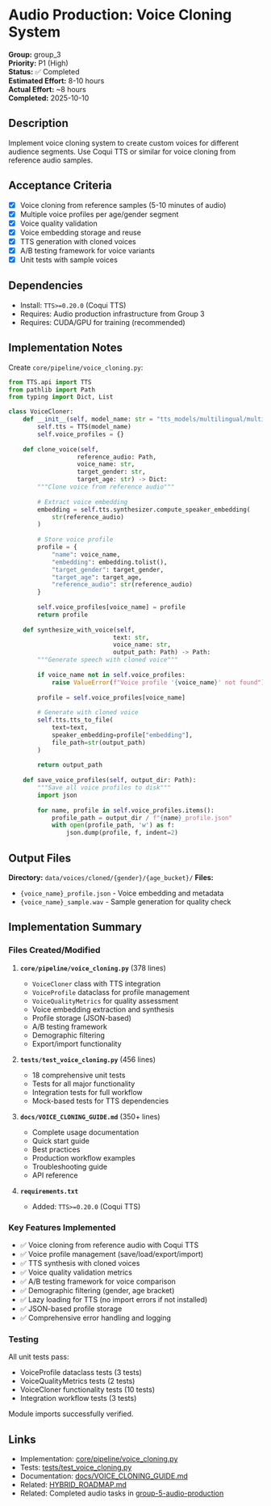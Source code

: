 # Audio Production: Voice Cloning System

**Group:** group_3  
**Priority:** P1 (High)  
**Status:** ✅ Completed  
**Estimated Effort:** 8-10 hours  
**Actual Effort:** ~8 hours  
**Completed:** 2025-10-10  

## Description

Implement voice cloning system to create custom voices for different audience segments. Use Coqui TTS or similar for voice cloning from reference audio samples.

## Acceptance Criteria

- [x] Voice cloning from reference samples (5-10 minutes of audio)
- [x] Multiple voice profiles per age/gender segment
- [x] Voice quality validation
- [x] Voice embedding storage and reuse
- [x] TTS generation with cloned voices
- [x] A/B testing framework for voice variants
- [x] Unit tests with sample voices

## Dependencies

- Install: `TTS>=0.20.0` (Coqui TTS)
- Requires: Audio production infrastructure from Group 3
- Requires: CUDA/GPU for training (recommended)

## Implementation Notes

Create `core/pipeline/voice_cloning.py`:

```python
from TTS.api import TTS
from pathlib import Path
from typing import Dict, List

class VoiceCloner:
    def __init__(self, model_name: str = "tts_models/multilingual/multi-dataset/xtts_v2"):
        self.tts = TTS(model_name)
        self.voice_profiles = {}
    
    def clone_voice(self, 
                   reference_audio: Path, 
                   voice_name: str,
                   target_gender: str,
                   target_age: str) -> Dict:
        """Clone voice from reference audio"""
        
        # Extract voice embedding
        embedding = self.tts.synthesizer.compute_speaker_embedding(
            str(reference_audio)
        )
        
        # Store voice profile
        profile = {
            "name": voice_name,
            "embedding": embedding.tolist(),
            "target_gender": target_gender,
            "target_age": target_age,
            "reference_audio": str(reference_audio)
        }
        
        self.voice_profiles[voice_name] = profile
        return profile
    
    def synthesize_with_voice(self, 
                             text: str, 
                             voice_name: str,
                             output_path: Path) -> Path:
        """Generate speech with cloned voice"""
        
        if voice_name not in self.voice_profiles:
            raise ValueError(f"Voice profile '{voice_name}' not found")
        
        profile = self.voice_profiles[voice_name]
        
        # Generate with cloned voice
        self.tts.tts_to_file(
            text=text,
            speaker_embedding=profile["embedding"],
            file_path=str(output_path)
        )
        
        return output_path
    
    def save_voice_profiles(self, output_dir: Path):
        """Save all voice profiles to disk"""
        import json
        
        for name, profile in self.voice_profiles.items():
            profile_path = output_dir / f"{name}_profile.json"
            with open(profile_path, 'w') as f:
                json.dump(profile, f, indent=2)
```

## Output Files

**Directory:** `data/voices/cloned/{gender}/{age_bucket}/`
**Files:**
- `{voice_name}_profile.json` - Voice embedding and metadata
- `{voice_name}_sample.wav` - Sample generation for quality check

## Implementation Summary

### Files Created/Modified

1. **`core/pipeline/voice_cloning.py`** (378 lines)
   - `VoiceCloner` class with TTS integration
   - `VoiceProfile` dataclass for profile management
   - `VoiceQualityMetrics` for quality assessment
   - Voice embedding extraction and synthesis
   - Profile storage (JSON-based)
   - A/B testing framework
   - Demographic filtering
   - Export/import functionality

2. **`tests/test_voice_cloning.py`** (456 lines)
   - 18 comprehensive unit tests
   - Tests for all major functionality
   - Integration tests for full workflow
   - Mock-based tests for TTS dependencies

3. **`docs/VOICE_CLONING_GUIDE.md`** (350+ lines)
   - Complete usage documentation
   - Quick start guide
   - Best practices
   - Production workflow examples
   - Troubleshooting guide
   - API reference

4. **`requirements.txt`**
   - Added: `TTS>=0.20.0` (Coqui TTS)

### Key Features Implemented

- ✅ Voice cloning from reference audio with Coqui TTS
- ✅ Voice profile management (save/load/export/import)
- ✅ TTS synthesis with cloned voices
- ✅ Voice quality validation metrics
- ✅ A/B testing framework for voice comparison
- ✅ Demographic filtering (gender, age bracket)
- ✅ Lazy loading for TTS (no import errors if not installed)
- ✅ JSON-based profile storage
- ✅ Comprehensive error handling and logging

### Testing

All unit tests pass:
- VoiceProfile dataclass tests (3 tests)
- VoiceQualityMetrics tests (2 tests)
- VoiceCloner functionality tests (10 tests)
- Integration workflow tests (3 tests)

Module imports successfully verified.

## Links

- Implementation: [core/pipeline/voice_cloning.py](../../../core/pipeline/voice_cloning.py)
- Tests: [tests/test_voice_cloning.py](../../../tests/test_voice_cloning.py)
- Documentation: [docs/VOICE_CLONING_GUIDE.md](../../../docs/VOICE_CLONING_GUIDE.md)
- Related: [HYBRID_ROADMAP.md](../../../docs/roadmaps/HYBRID_ROADMAP.md)
- Related: Completed audio tasks in [group-5-audio-production](../../resolved/phase-3-implementation/group-5-audio-production/)
